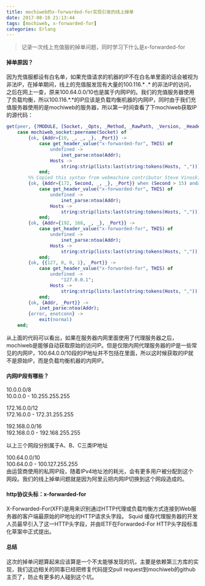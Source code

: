 ```yaml
---
title: mochiweb的x-forwarded-for实现引发的线上掉单
date: 2017-08-18 21:13:44
tags: [mochiweb, x-forwarded-for]
categories: Erlang
---
```

> 记录一次线上充值服的掉单问题，同时学习下什么是x-forwarded-for

#### 掉单原因？
因为充值服都设有白名单，如果充值请求的机器的IP不在白名单里面的话会被视为非法IP，在掉单期间，线上的充值服发现有大量的100.116.* .* 的非法IP的访问，之后在网上一查，原来100.64.0.0/10也是属于内网IP的。我们的充值服务器使用了负载均衡，所以100.116.*.*的IP应该是负载均衡机器的内网IP，同时由于我们充值服务器使用的是mochiweb的服务器，所以第一时间查看了下mochiweb获取IP的源代码：
``` erlang
get(peer, {?MODULE, [Socket, _Opts, _Method, _RawPath, _Version, _Headers]}=THIS) ->
    case mochiweb_socket:peername(Socket) of
        {ok, {Addr={10, _, _, _}, _Port}} ->
            case get_header_value("x-forwarded-for", THIS) of
                undefined ->
                    inet_parse:ntoa(Addr);
                Hosts ->
                    string:strip(lists:last(string:tokens(Hosts, ",")))
            end;
        %% Copied this syntax from webmachine contributor Steve Vinoski
        {ok, {Addr={172, Second, _, _}, _Port}} when (Second > 15) andalso (Second < 32) ->
            case get_header_value("x-forwarded-for", THIS) of
                undefined ->
                    inet_parse:ntoa(Addr);
                Hosts ->
                    string:strip(lists:last(string:tokens(Hosts, ",")))
            end;
        {ok, {Addr={192, 168, _, _}, _Port}} ->
            case get_header_value("x-forwarded-for", THIS) of
                undefined ->
                    inet_parse:ntoa(Addr);
                Hosts ->
                    string:strip(lists:last(string:tokens(Hosts, ",")))
            end;
        {ok, {{127, 0, 0, 1}, _Port}} ->
            case get_header_value("x-forwarded-for", THIS) of
                undefined ->
                    "127.0.0.1";
                Hosts ->
                    string:strip(lists:last(string:tokens(Hosts, ",")))
            end;
        {ok, {Addr, _Port}} ->
            inet_parse:ntoa(Addr);
        {error, enotconn} ->
            exit(normal)
    end;
```
从上面的代码可以看出，如果在服务器内网里面使用了代理服务器之后，mochiweb是能够自动获取原始的访问IP。但是仅限内网代理服务器的IP是一些常见的内网IP，100.64.0.0/10段的IP地址并不包括在里面，所以这时候获取的IP就不是原始IP，而是负载均衡机器的内网IP。

#### 内网IP段有哪些？

10.0.0.0/8  
10.0.0.0 - 10.255.255.255 

172.16.0.0/12  
172.16.0.0 - 172.31.255.255  

192.168.0.0/16  
192.168.0.0 - 192.168.255.255  

以上三个网段分别属于A、B、C三类IP地址

100.64.0.0/10  
100.64.0.0 - 100.127.255.255  
由运营商使用的私网IP段，随着IPv4地址池的耗光，会有更多用户被分配到这个网段。我们的线上掉单问题就是因为阿里云把内网IP切换到这个网段造成的。

#### http协议头标：x-forwarded-for
X-Forwarded-For(XFF)是用来识别通过HTTP代理或负载均衡方式连接到Web服务器的客户端最原始的IP地址的HTTP请求头字段。 Squid 缓存代理服务器的开发人员最早引入了这一HTTP头字段，并由IETF在Forwarded-For HTTP头字段标准化草案中正式提出。

#### 总结

这次的掉单问题算起来应该算是一个不太能够发现的坑，主要是依赖第三方库的实现，我们这边相关的同事已经把修复代码提交pull request到mochiweb的github主页了，防止有更多的人碰到这个坑。